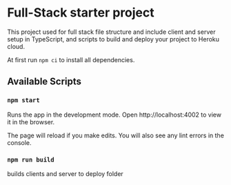 # Full-Stack starter project

This project used for full stack file structure 
and include client and server setup in TypeScript,
and scripts to build and deploy your project to Heroku cloud.

At first run  `npm ci` to install all dependencies.
## Available Scripts
### `npm start`
Runs the app in the development mode.
Open http://localhost:4002 to view it in the browser.

The page will reload if you make edits.
You will also see any lint errors in the console.

### `npm run build`
builds clients and server to deploy folder
